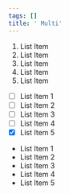 ```yaml
---
tags: []
title: ' Multi'
---
```


1.  List Item
2.  List Item
3.  List Item
4.  List Item
5.  List Item

-   [ ] List Item 1
-   [ ] List Item 2
-   [ ] List Item 3
-   [ ] List Item 4
-   [x] List Item 5

<!-- -->

-   List Item 1
-   List Item 2
-   List Item 3
-   List Item 4
-   List Item 5
